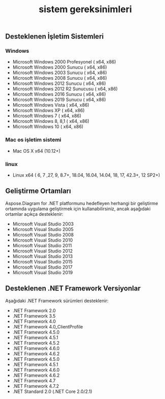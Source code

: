 ﻿---
title: sistem gereksinimleri
type: docs
weight: 30
url: /tr/net/system-requirements/
description: Bu bölüm, bir geliştiricinin başarıyla çalışması için ihtiyaç duyduğu desteklenen işletim sistemlerini listeler Aspose.Diagram for .NET.
---
## **Desteklenen İşletim Sistemleri**
### **Windows**
- Microsoft Windows 2000 Profesyonel ( x64, x86)
- Microsoft Windows 2000 Sunucu ( x64, x86)
- Microsoft Windows 2003 Sunucu ( x64, x86)
- Microsoft Windows 2008 Sunucu ( x64, x86)
- Microsoft Windows 2012 Sunucu ( x64, x86)
- Microsoft Windows 2012 R2 Sunucusu ( x64, x86)
- Microsoft Windows 2016 Sunucu ( x64, x86)
- Microsoft Windows 2019 Sunucu ( x64, x86)
- Microsoft Windows Vista ( x64, x86)
- Microsoft Windows XP ( x64, x86)
- Microsoft Windows 7 ( x64, x86)
- Microsoft Windows 8, 8,1 ( x64, x86)
- Microsoft Windows 10 ( x64, x86)
### **Mac os işletim sistemi**
- Mac OS X x64 (10.12+)
### **linux**
- Linux x64 ( 6, 7 ,27, 9, 8.7+, 18.04, 16.04, 14.04, 18, 17, 42.3+, 12 SP2+)
## **Geliştirme Ortamları**
Aspose.Diagram for .NET platformunu hedefleyen herhangi bir geliştirme ortamında uygulama geliştirmek için kullanabilirsiniz, ancak aşağıdaki ortamlar açıkça desteklenir:

- Microsoft Visual Studio 2003
- Microsoft Visual Studio 2005
- Microsoft Visual Studio 2008
- Microsoft Visual Studio 2010
- Microsoft Visual Studio 2011
- Microsoft Visual Studio 2012
- Microsoft Visual Studio 2013
- Microsoft Visual Studio 2015
- Microsoft Visual Studio 2017
- Microsoft Visual Studio 2019
## **Desteklenen .NET Framework Versiyonlar**
Aşağıdaki .NET Framework sürümleri desteklenir:

- .NET Framework 2.0
- .NET Framework 3.5
- .NET Framework 4.0
- .NET Framework 4.0_ClientProfile
- .NET Framework 4.5.0
- .NET Framework 4.5.1
- .NET Framework 4.5.2
- .NET Framework 4.6.0
- .NET Framework 4.6.2
- .NET Framework 4.5.0
- .NET Framework 4.5.1
- .NET Framework 4.6.0
- .NET Framework 4.6.2
- .NET Framework 4.7
- .NET Framework 4.7.2
- .NET Standard 2.0 (.NET Core 2.0/2.1)
